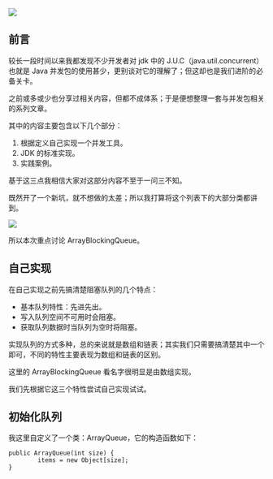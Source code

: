 ![](https://camo.githubusercontent.com/64f6436c918c4f81a8beaa8ab2ffd71901bbe185/68747470733a2f2f692e6c6f6c692e6e65742f323031392f30372f31392f3564333133663238396435373831313635362e6a7067)
## 前言
较长一段时间以来我都发现不少开发者对 jdk 中的 J.U.C（java.util.concurrent）也就是 Java 并发包的使用甚少，更别谈对它的理解了；但这却也是我们进阶的必备关卡。

之前或多或少也分享过相关内容，但都不成体系；于是便想整理一套与并发包相关的系列文章。

其中的内容主要包含以下几个部分：
1. 根据定义自己实现一个并发工具。
2. JDK 的标准实现。
3. 实践案例。

基于这三点我相信大家对这部分内容不至于一问三不知。

既然开了一个新坑，就不想做的太差；所以我打算将这个列表下的大部分类都讲到。

![](https://camo.githubusercontent.com/b65e2bb747286dc3975b1d3374743baaf885a881/68747470733a2f2f692e6c6f6c692e6e65742f323031392f30372f31392f3564333133663263376639313435303038362e6a7067)

所以本次重点讨论 ArrayBlockingQueue。
## 自己实现
在自己实现之前先搞清楚阻塞队列的几个特点：
* 基本队列特性：先进先出。
* 写入队列空间不可用时会阻塞。
* 获取队列数据时当队列为空时将阻塞。

实现队列的方式多种，总的来说就是数组和链表；其实我们只需要搞清楚其中一个即可，不同的特性主要表现为数组和链表的区别。

这里的 ArrayBlockingQueue 看名字很明显是由数组实现。

我们先根据它这三个特性尝试自己实现试试。
## 初始化队列
我这里自定义了一个类：ArrayQueue，它的构造函数如下：

    public ArrayQueue(int size) {
            items = new Object[size];
    }

